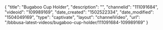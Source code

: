 {
    "title": "Bugaboo Cup Holder",
    "description": "",
    "channelid": "111091684",
    "videoid": "109989169",
    "date_created": "1502522334",
    "date_modified": "1504049169",
    "type": "captivate",
    "layout": "channelVideo",
    "url": "\/bbbusa-latest-videos\/bugaboo-cup-holder\/111091684-109989169"
}